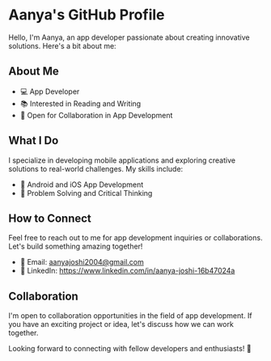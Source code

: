 # Aanya's GitHub Profile

Hello, I'm Aanya, an app developer passionate about creating innovative solutions. Here's a bit about me:

## About Me
- 💻 App Developer
- 📚 Interested in Reading and Writing
- 🤝 Open for Collaboration in App Development

## What I Do
I specialize in developing mobile applications and exploring creative solutions to real-world challenges. My skills include:
- 📱 Android and iOS App Development
- 🧠 Problem Solving and Critical Thinking

## How to Connect
Feel free to reach out to me for app development inquiries or collaborations. Let's build something amazing together!
- 📧 Email:
  aanyajoshi2004@gmail.com
- 📱 LinkedIn:
  https://www.linkedin.com/in/aanya-joshi-16b47024a


## Collaboration
I'm open to collaboration opportunities in the field of app development. If you have an exciting project or idea, let's discuss how we can work together.

Looking forward to connecting with fellow developers and enthusiasts! 🚀

<!---
Aanya-23/Aanya-23 is a ✨ special ✨ repository because its `README.md` (this file) appears on your GitHub profile.
You can click the Preview link to take a look at your changes.
--->
